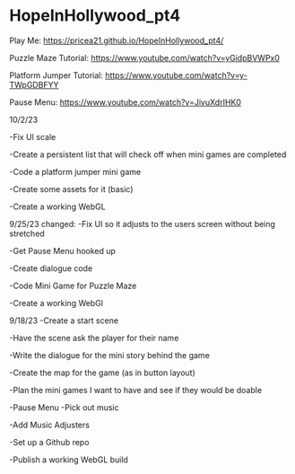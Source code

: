 # HopeInHollywood_pt4
 
Play Me: https://pricea21.github.io/HopeInHollywood_pt4/

Puzzle Maze Tutorial: https://www.youtube.com/watch?v=yGidpBVWPx0 

Platform Jumper Tutorial: https://www.youtube.com/watch?v=y-TWpGDBFYY  

Pause Menu: https://www.youtube.com/watch?v=JivuXdrIHK0 

10/2/23 

-Fix UI scale

-Create a persistent list that will check off when mini games are completed

-Code a platform jumper mini game

-Create some assets for it (basic)

-Create a working WebGL

9/25/23 changed: -Fix UI so it adjusts to the users screen without being stretched

-Get Pause Menu hooked up

-Create dialogue code

-Code Mini Game for Puzzle Maze

-Create a working WebGl

9/18/23 
-Create a start scene 

-Have the scene ask the player for their name 

-Write the dialogue for the mini story behind the game 

-Create the map for the game (as in button layout) 

-Plan the mini games I want to have and see if they would be doable 

-Pause Menu -Pick out music 

-Add Music Adjusters 

-Set up a Github repo 

-Publish a working WebGL build

